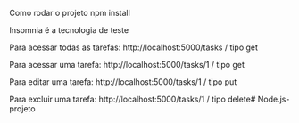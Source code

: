 Como rodar o projeto
npm install

Insomnia é a tecnologia de teste

Para acessar todas as tarefas:
http://localhost:5000/tasks / tipo get

Para acessar uma tarefa:
http://localhost:5000/tasks/1 / tipo get

Para editar uma tarefa:
http://localhost:5000/tasks/1 / tipo put

Para excluir uma tarefa:
http://localhost:5000/tasks/1 / tipo delete# Node.js-projeto
